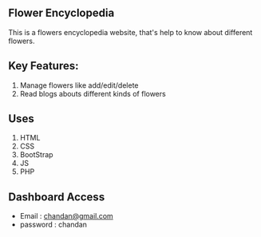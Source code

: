 ## Flower Encyclopedia
This is a flowers encyclopedia website, that's help to know about different flowers.

## Key Features:

1. Manage flowers like add/edit/delete
2. Read blogs abouts different kinds of flowers

## Uses 
1. HTML
2. CSS 
4. BootStrap
3. JS
4. PHP

## Dashboard Access
* Email : chandan@gmail.com
* password : chandan
